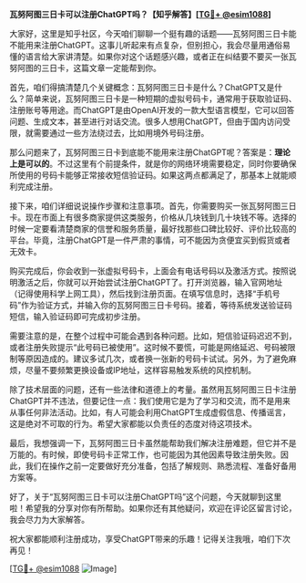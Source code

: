 **瓦努阿图三日卡可以注册ChatGPT吗？【知乎解答】[[TG💪+ @esim1088](https://t.me/s/esim1088)]**

大家好，这里是知乎社区，今天咱们聊聊一个挺有趣的话题——瓦努阿图三日卡能不能用来注册ChatGPT。这事儿听起来有点复杂，但别担心，我会尽量用通俗易懂的语言给大家讲清楚。如果你对这个话题感兴趣，或者正在纠结要不要买一张瓦努阿图的三日卡，这篇文章一定能帮到你。

首先，咱们得搞清楚几个关键概念：瓦努阿图三日卡是什么？ChatGPT又是什么？简单来说，瓦努阿图三日卡是一种短期的虚拟号码卡，通常用于获取验证码、注册账号等用途。而ChatGPT是由OpenAI开发的一款大型语言模型，它可以回答问题、生成文本，甚至进行对话交流。很多人想用ChatGPT，但由于国内访问受限，就需要通过一些方法绕过去，比如用境外号码注册。

那么问题来了，瓦努阿图三日卡到底能不能用来注册ChatGPT呢？答案是：**理论上是可以的**。不过这里有个前提条件，就是你的网络环境需要稳定，同时你要确保所使用的号码卡能够正常接收短信验证码。如果这两点都满足了，那基本上就能顺利完成注册。

接下来，咱们详细说说操作步骤和注意事项。首先，你需要购买一张瓦努阿图三日卡。现在市面上有很多商家提供这类服务，价格从几块钱到几十块钱不等。选择的时候一定要看清楚商家的信誉和服务质量，最好找那些口碑比较好、评价比较高的平台。毕竟，注册ChatGPT是一件严肃的事情，可不能因为贪便宜买到假货或者无效卡。

购买完成后，你会收到一张虚拟号码卡，上面会有电话号码以及激活方式。按照说明激活之后，你就可以开始尝试注册ChatGPT了。打开浏览器，输入官网地址（记得使用科学上网工具），然后找到注册页面。在填写信息时，选择“手机号码”作为验证方式，并输入你的瓦努阿图三日卡号码。接着，等待系统发送验证码短信，输入验证码即可完成初步注册。

需要注意的是，在整个过程中可能会遇到各种问题。比如，短信验证码迟迟不到，或者注册失败提示“此号码已被使用”。这时候不要慌，可能是网络延迟、号码被限制等原因造成的。建议多试几次，或者换一张新的号码卡试试。另外，为了避免麻烦，尽量不要频繁更换设备或IP地址，这样容易触发系统的风控机制。

除了技术层面的问题，还有一些法律和道德上的考量。虽然用瓦努阿图三日卡注册ChatGPT并不违法，但要记住一点：我们使用它是为了学习和交流，而不是用来从事任何非法活动。比如，有人可能会利用ChatGPT生成虚假信息、传播谣言，这是绝对不可取的行为。希望大家都能以负责任的态度对待这项技术。

最后，我想强调一下，瓦努阿图三日卡虽然能帮助我们解决注册难题，但它并不是万能的。有时候，即使号码卡正常工作，也可能因为其他因素导致注册失败。因此，我们在操作之前一定要做好充分准备，包括了解规则、熟悉流程、准备好备用方案等。

好了，关于“瓦努阿图三日卡可以注册ChatGPT吗”这个问题，今天就聊到这里啦！希望我的分享对你有所帮助。如果你还有其他疑问，欢迎在评论区留言讨论，我会尽力为大家解答。

祝大家都能顺利注册成功，享受ChatGPT带来的乐趣！记得关注我哦，咱们下次再见！

[[TG💪+ @esim1088](https://t.me/s/esim1088) ![Image](https://i.postimg.cc/4NQfJmqS/Snipaste-2025-05-13-00-14-12.png)]